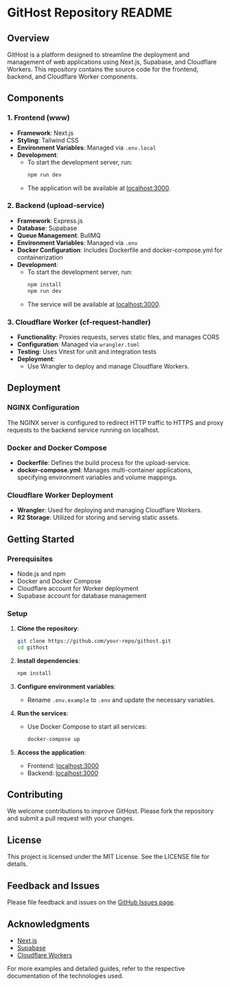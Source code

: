 # GitHost Repository README

## Overview

GitHost is a platform designed to streamline the deployment and management of web applications using Next.js, Supabase, and Cloudflare Workers. This repository contains the source code for the frontend, backend, and Cloudflare Worker components.

## Components

### 1. Frontend (www)

- **Framework**: Next.js
- **Styling**: Tailwind CSS
- **Environment Variables**: Managed via `.env.local`
- **Development**: 
  - To start the development server, run:
    ```bash
    npm run dev
    ```
  - The application will be available at [localhost:3000](http://localhost:3000).

### 2. Backend (upload-service)

- **Framework**: Express.js
- **Database**: Supabase
- **Queue Management**: BullMQ
- **Environment Variables**: Managed via `.env`
- **Docker Configuration**: Includes Dockerfile and docker-compose.yml for containerization
- **Development**:
  - To start the development server, run:
    ```bash
    npm install
    npm run dev
    ```
  - The service will be available at [localhost:3000](http://localhost:3000).

### 3. Cloudflare Worker (cf-request-handler)

- **Functionality**: Proxies requests, serves static files, and manages CORS
- **Configuration**: Managed via `wrangler.toml`
- **Testing**: Uses Vitest for unit and integration tests
- **Deployment**:
  - Use Wrangler to deploy and manage Cloudflare Workers.

## Deployment

### NGINX Configuration

The NGINX server is configured to redirect HTTP traffic to HTTPS and proxy requests to the backend service running on localhost.

### Docker and Docker Compose

- **Dockerfile**: Defines the build process for the upload-service.
- **docker-compose.yml**: Manages multi-container applications, specifying environment variables and volume mappings.

### Cloudflare Worker Deployment

- **Wrangler**: Used for deploying and managing Cloudflare Workers.
- **R2 Storage**: Utilized for storing and serving static assets.

## Getting Started

### Prerequisites

- Node.js and npm
- Docker and Docker Compose
- Cloudflare account for Worker deployment
- Supabase account for database management

### Setup

1. **Clone the repository**:
   ```bash
   git clone https://github.com/your-repo/githost.git
   cd githost
   ```

2. **Install dependencies**:
   ```bash
   npm install
   ```

3. **Configure environment variables**:
   - Rename `.env.example` to `.env` and update the necessary variables.

4. **Run the services**:
   - Use Docker Compose to start all services:
     ```bash
     docker-compose up
     ```

5. **Access the application**:
   - Frontend: [localhost:3000](http://localhost:3000)
   - Backend: [localhost:3000](http://localhost:3000)

## Contributing

We welcome contributions to improve GitHost. Please fork the repository and submit a pull request with your changes.

## License

This project is licensed under the MIT License. See the LICENSE file for details.

## Feedback and Issues

Please file feedback and issues on the [GitHub Issues page](https://github.com/your-repo/githost/issues).

## Acknowledgments

- [Next.js](https://nextjs.org)
- [Supabase](https://supabase.com)
- [Cloudflare Workers](https://workers.cloudflare.com)

For more examples and detailed guides, refer to the respective documentation of the technologies used.